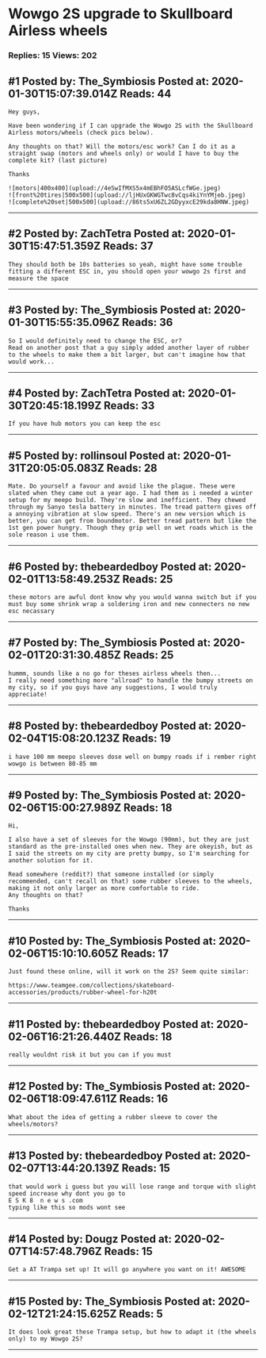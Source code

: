 # Wowgo 2S upgrade to Skullboard Airless wheels

### Replies: 15 Views: 202

## \#1 Posted by: The_Symbiosis Posted at: 2020-01-30T15:07:39.014Z Reads: 44

```
Hey guys,

Have been wondering if I can upgrade the Wowgo 2S with the Skullboard Airless motors/wheels (check pics below).

Any thoughts on that? Will the motors/esc work? Can I do it as a straight swap (motors and wheels only) or would I have to buy the complete kit? (last picture)

Thanks

![motors|400x400](upload://4eSwIfMXS5x4mEBhFO5ASLcfWGe.jpeg) 
![front%20tires|500x500](upload://ljHUxGKWGTwc8vCqs4kiYnYMjeb.jpeg) 
![complete%20set|500x500](upload://86ts5xU6ZL2GDyyxcE29kda8HNW.jpeg)
```

---
## \#2 Posted by: ZachTetra Posted at: 2020-01-30T15:47:51.359Z Reads: 37

```
They should both be 10s batteries so yeah, might have some trouble fitting a different ESC in, you should open your wowgo 2s first and measure the space
```

---
## \#3 Posted by: The_Symbiosis Posted at: 2020-01-30T15:55:35.096Z Reads: 36

```
So I would definitely need to change the ESC, or? 
Read on another post that a guy simply added another layer of rubber to the wheels to make them a bit larger, but can't imagine how that would work...
```

---
## \#4 Posted by: ZachTetra Posted at: 2020-01-30T20:45:18.199Z Reads: 33

```
If you have hub motors you can keep the esc
```

---
## \#5 Posted by: rollinsoul Posted at: 2020-01-31T20:05:05.083Z Reads: 28

```
Mate. Do yourself a favour and avoid like the plague. These were slated when they came out a year ago. I had them as i needed a winter setup for my meepo build. They're slow and inefficient. They chewed through my Sanyo tesla battery in minutes. The tread pattern gives off a annoying vibration at slow speed. There's an new version which is better, you can get from boundmotor. Better tread pattern but like the 1st gen power hungry. Though they grip well on wet roads which is the sole reason i use them.
```

---
## \#6 Posted by: thebeardedboy Posted at: 2020-02-01T13:58:49.253Z Reads: 25

```
these motors are awful dont know why you would wanna switch but if you must buy some shrink wrap a soldering iron and new connecters no new esc necassary
```

---
## \#7 Posted by: The_Symbiosis Posted at: 2020-02-01T20:31:30.485Z Reads: 25

```
hummm, sounds like a no go for theses airless wheels then... 
I really need something more "allroad" to handle the bumpy streets on my city, so if you guys have any suggestions, I would truly appreciate!
```

---
## \#8 Posted by: thebeardedboy Posted at: 2020-02-04T15:08:20.123Z Reads: 19

```
i have 100 mm meepo sleeves dose well on bumpy roads if i rember right wowgo is between 80-85 mm
```

---
## \#9 Posted by: The_Symbiosis Posted at: 2020-02-06T15:00:27.989Z Reads: 18

```
Hi,

I also have a set of sleeves for the Wowgo (90mm), but they are just standard as the pre-installed ones when new. They are okeyish, but as I said the streets on my city are pretty bumpy, so I'm searching for another solution for it. 

Read somewhere (reddit?) that someone installed (or simply recommended, can't recall on that) some rubber sleeves to the wheels, making it not only larger as more comfortable to ride. 
Any thoughts on that? 

Thanks
```

---
## \#10 Posted by: The_Symbiosis Posted at: 2020-02-06T15:10:10.605Z Reads: 17

```
Just found these online, will it work on the 2S? Seem quite similar:

https://www.teamgee.com/collections/skateboard-accessories/products/rubber-wheel-for-h20t
```

---
## \#11 Posted by: thebeardedboy Posted at: 2020-02-06T16:21:26.440Z Reads: 18

```
really wouldnt risk it but you can if you must
```

---
## \#12 Posted by: The_Symbiosis Posted at: 2020-02-06T18:09:47.611Z Reads: 16

```
What about the idea of getting a rubber sleeve to cover the wheels/motors?
```

---
## \#13 Posted by: thebeardedboy Posted at: 2020-02-07T13:44:20.139Z Reads: 15

```
that would work i guess but you will lose range and torque with slight speed increase why dont you go to 
E S K 8  n e w s .com
typing like this so mods wont see
```

---
## \#14 Posted by: Dougz Posted at: 2020-02-07T14:57:48.796Z Reads: 15

```
Get a AT Trampa set up! It will go anywhere you want on it! AWESOME
```

---
## \#15 Posted by: The_Symbiosis Posted at: 2020-02-12T21:24:15.625Z Reads: 5

```
It does look great these Trampa setup, but how to adapt it (the wheels only) to my Wowgo 2S?
```

---
